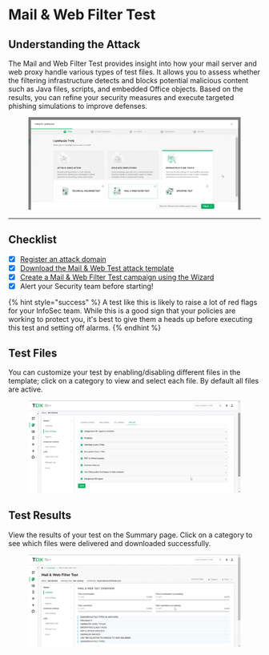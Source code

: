 # Mail & Web Filter Test

## Understanding the Attack

The Mail and Web Filter Test provides insight into how your mail server and web proxy handle various types of test files. It allows you to assess whether the filtering infrastructure detects and blocks potential malicious content such as Java files, scripts, and embedded Office objects. Based on the results, you can refine your security measures and execute targeted phishing simulations to improve defenses.

<figure><img src="../../../.gitbook/assets/image (891).png" alt=""><figcaption></figcaption></figure>

***

## Checklist

* [x] [Register an attack domain](../../quick-guides/create-your-first-campaign/register-an-attack-domain.md)
* [x] [Download the Mail & Web Test attack template](../../../application-screens-reference/templates/download-templates.md)
* [x] [Create a Mail & Web Filter Test campaign using the Wizard](../../../application-screens-reference/campaigns/new-campaign/wizard-mode/)
* [x] Alert your Security team before starting!

{% hint style="success" %}
A test like this is likely to raise a lot of red flags for your InfoSec team. While this is a good sign that your policies are working to protect you, it's best to give them a heads up before executing this test and setting off alarms.
{% endhint %}

## Test Files

You can customize your test by enabling/disabling different files in the template; click on a category to view and select each file. By default all files are active.

<figure><img src="../../../.gitbook/assets/image (892).png" alt=""><figcaption></figcaption></figure>

## Test Results

View the results of your test on the Summary page. Click on a category to see which files were delivered and downloaded successfully.

<figure><img src="../../../.gitbook/assets/image (893).png" alt=""><figcaption></figcaption></figure>
